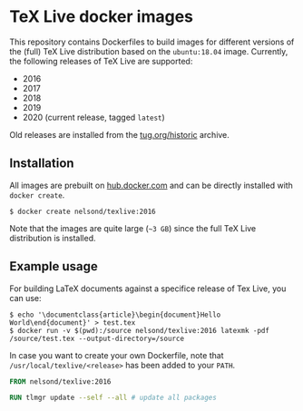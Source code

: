 # TeX Live docker images

This repository contains Dockerfiles to build images for different
versions of the (full) TeX Live distribution based on the `ubuntu:18.04`
image. Currently, the following releases of TeX Live are supported:

* 2016
* 2017
* 2018
* 2019
* 2020 (current release, tagged `latest`)

Old releases are installed from the [tug.org/historic](https://www.tug.org/historic/) archive.

## Installation

All images are prebuilt on [hub.docker.com](https://cloud.docker.com/repository/docker/nelsond/texlive) and can be directly installed with `docker create`.

```shell
$ docker create nelsond/texlive:2016
```

Note that the images are quite large (`~3 GB`) since the full TeX Live
distribution is installed.

## Example usage

For building LaTeX documents against a specifice release of Tex
Live, you can use:

```shell
$ echo '\documentclass{article}\begin{document}Hello World\end{document}' > test.tex
$ docker run -v $(pwd):/source nelsond/texlive:2016 latexmk -pdf /source/test.tex --output-directory=/source
```

In case you want to create your own Dockerfile, note that
`/usr/local/texlive/<release>` has been added to your `PATH`.

```Dockerfile
FROM nelsond/texlive:2016

RUN tlmgr update --self --all # update all packages
```
